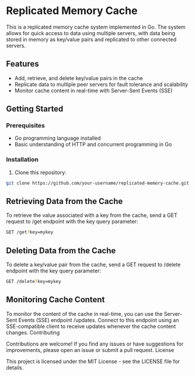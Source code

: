 # Replicated Memory Cache

This is a replicated memory cache system implemented in Go. The system allows for quick access to data using multiple servers, with data being stored in memory as key/value pairs and replicated to other connected servers.

## Features

- Add, retrieve, and delete key/value pairs in the cache
- Replicate data to multiple peer servers for fault tolerance and scalability
- Monitor cache content in real-time with Server-Sent Events (SSE)

## Getting Started

### Prerequisites

- Go programming language installed
- Basic understanding of HTTP and concurrent programming in Go

### Installation

1. Clone this repository:

```bash
git clone https://github.com/your-username/replicated-memory-cache.git
```
## Retrieving Data from the Cache

To retrieve the value associated with a key from the cache, send a GET request to /get endpoint with the key query parameter:

```bash
GET /get?key=mykey
```
## Deleting Data from the Cache

To delete a key/value pair from the cache, send a GET request to /delete endpoint with the key query parameter:


```bash
GET /delete?key=mykey
```
## Monitoring Cache Content

To monitor the content of the cache in real-time, you can use the Server-Sent Events (SSE) endpoint /updates. Connect to this endpoint using an SSE-compatible client to receive updates whenever the cache content changes.
Contributing

Contributions are welcome! If you find any issues or have suggestions for improvements, please open an issue or submit a pull request.
License

This project is licensed under the MIT License - see the LICENSE file for details.
 